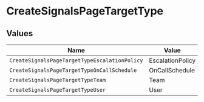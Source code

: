 # CreateSignalsPageTargetType


## Values

| Name                                          | Value                                         |
| --------------------------------------------- | --------------------------------------------- |
| `CreateSignalsPageTargetTypeEscalationPolicy` | EscalationPolicy                              |
| `CreateSignalsPageTargetTypeOnCallSchedule`   | OnCallSchedule                                |
| `CreateSignalsPageTargetTypeTeam`             | Team                                          |
| `CreateSignalsPageTargetTypeUser`             | User                                          |